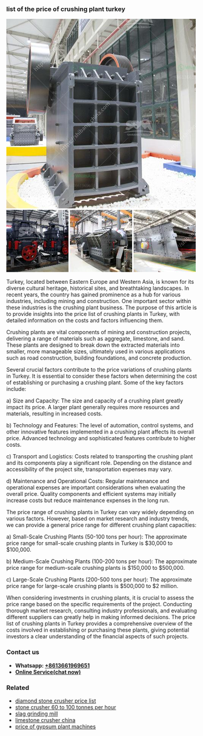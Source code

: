 <h3>list of the price of crushing plant turkey</h3><img src='1702950154.jpg' alt=''><p>Turkey, located between Eastern Europe and Western Asia, is known for its diverse cultural heritage, historical sites, and breathtaking landscapes. In recent years, the country has gained prominence as a hub for various industries, including mining and construction. One important sector within these industries is the crushing plant business. The purpose of this article is to provide insights into the price list of crushing plants in Turkey, with detailed information on the costs and factors influencing them.</p><p>Crushing plants are vital components of mining and construction projects, delivering a range of materials such as aggregate, limestone, and sand. These plants are designed to break down the extracted materials into smaller, more manageable sizes, ultimately used in various applications such as road construction, building foundations, and concrete production.</p><p>Several crucial factors contribute to the price variations of crushing plants in Turkey. It is essential to consider these factors when determining the cost of establishing or purchasing a crushing plant. Some of the key factors include:</p><p>a) Size and Capacity: The size and capacity of a crushing plant greatly impact its price. A larger plant generally requires more resources and materials, resulting in increased costs.</p><p>b) Technology and Features: The level of automation, control systems, and other innovative features implemented in a crushing plant affects its overall price. Advanced technology and sophisticated features contribute to higher costs.</p><p>c) Transport and Logistics: Costs related to transporting the crushing plant and its components play a significant role. Depending on the distance and accessibility of the project site, transportation expenses may vary.</p><p>d) Maintenance and Operational Costs: Regular maintenance and operational expenses are important considerations when evaluating the overall price. Quality components and efficient systems may initially increase costs but reduce maintenance expenses in the long run.</p><p>The price range of crushing plants in Turkey can vary widely depending on various factors. However, based on market research and industry trends, we can provide a general price range for different crushing plant capacities:</p><p>a) Small-Scale Crushing Plants (50-100 tons per hour): The approximate price range for small-scale crushing plants in Turkey is $30,000 to $100,000.</p><p>b) Medium-Scale Crushing Plants (100-200 tons per hour): The approximate price range for medium-scale crushing plants is $150,000 to $500,000.</p><p>c) Large-Scale Crushing Plants (200-500 tons per hour): The approximate price range for large-scale crushing plants is $500,000 to $2 million.</p><p>When considering investments in crushing plants, it is crucial to assess the price range based on the specific requirements of the project. Conducting thorough market research, consulting industry professionals, and evaluating different suppliers can greatly help in making informed decisions. The price list of crushing plants in Turkey provides a comprehensive overview of the costs involved in establishing or purchasing these plants, giving potential investors a clear understanding of the financial aspects of such projects.</p><h3>Contact us</h3><ul><li><strong>Whatsapp:&nbsp;<a href="https://wa.me/8613661969651">+8613661969651</a></strong></li><li><a href="https://swt.shibang-china.com/?git&amp;zhl&amp;list of the price of crushing plant turkey"><strong>Online Service(chat now)</strong></a></li></ul><h3>Related</h3><ul><li><a href='diamond stone crusher price list.md'>diamond stone crusher price list</a></li><li><a href='stone crusher 60 to 100 tonnes per hour.md'>stone crusher 60 to 100 tonnes per hour</a></li><li><a href='slag grinding mill.md'>slag grinding mill</a></li><li><a href='limestone crusher china.md'>limestone crusher china</a></li><li><a href='price of gypsum plant machines.md'>price of gypsum plant machines</a></li></ul>